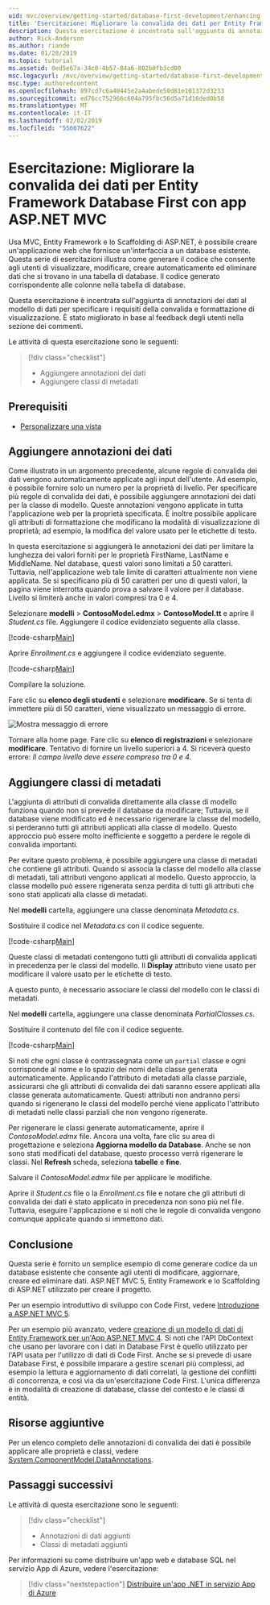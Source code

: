 ```yaml
---
uid: mvc/overview/getting-started/database-first-development/enhancing-data-validation
title: 'Esercitazione: Migliorare la convalida dei dati per Entity Framework Database First con app ASP.NET MVC'
description: Questa esercitazione è incentrata sull'aggiunta di annotazioni dei dati al modello di dati per specificare i requisiti della convalida e formattazione di visualizzazione.
author: Rick-Anderson
ms.author: riande
ms.date: 01/28/2019
ms.topic: tutorial
ms.assetid: 0ed5e67a-34c0-4b57-84a6-802b0fb3cd00
msc.legacyurl: /mvc/overview/getting-started/database-first-development/enhancing-data-validation
msc.type: authoredcontent
ms.openlocfilehash: 897cd7c6a40445e2a4abede50d81e101372d3233
ms.sourcegitcommit: ed76cc752966c604a795fbc56d5a71d16ded0b58
ms.translationtype: MT
ms.contentlocale: it-IT
ms.lasthandoff: 02/02/2019
ms.locfileid: "55667622"
---
```

# <a name="tutorial-enhance-data-validation-for-ef-database-first-with-aspnet-mvc-app"></a>Esercitazione: Migliorare la convalida dei dati per Entity Framework Database First con app ASP.NET MVC

Usa MVC, Entity Framework e lo Scaffolding di ASP.NET, è possibile creare un'applicazione web che fornisce un'interfaccia a un database esistente. Questa serie di esercitazioni illustra come generare il codice che consente agli utenti di visualizzare, modificare, creare automaticamente ed eliminare dati che si trovano in una tabella di database. Il codice generato corrispondente alle colonne nella tabella di database.

Questa esercitazione è incentrata sull'aggiunta di annotazioni dei dati al modello di dati per specificare i requisiti della convalida e formattazione di visualizzazione. È stato migliorato in base al feedback degli utenti nella sezione dei commenti.

Le attività di questa esercitazione sono le seguenti:

> [!div class="checklist"]
> * Aggiungere annotazioni dei dati
> * Aggiungere classi di metadati

## <a name="prerequisites"></a>Prerequisiti

* [Personalizzare una vista](customizing-a-view.md)

## <a name="add-data-annotations"></a>Aggiungere annotazioni dei dati

Come illustrato in un argomento precedente, alcune regole di convalida dei dati vengono automaticamente applicate agli input dell'utente. Ad esempio, è possibile fornire solo un numero per la proprietà di livello. Per specificare più regole di convalida dei dati, è possibile aggiungere annotazioni dei dati per la classe di modello. Queste annotazioni vengono applicate in tutta l'applicazione web per la proprietà specificata. È inoltre possibile applicare gli attributi di formattazione che modificano la modalità di visualizzazione di proprietà; ad esempio, la modifica del valore usato per le etichette di testo.

In questa esercitazione si aggiungerà le annotazioni dei dati per limitare la lunghezza dei valori forniti per le proprietà FirstName, LastName e MiddleName. Nel database, questi valori sono limitati a 50 caratteri. Tuttavia, nell'applicazione web tale limite di caratteri attualmente non viene applicata. Se si specificano più di 50 caratteri per uno di questi valori, la pagina viene interrotta quando prova a salvare il valore per il database. Livello si limiterà anche in valori compresi tra 0 e 4.

Selezionare **modelli** > **ContosoModel.edmx** > **ContosoModel.tt** e aprire il *Student.cs* file. Aggiungere il codice evidenziato seguente alla classe.

[!code-csharp[Main](enhancing-data-validation/samples/sample1.cs?highlight=5,15,17,20)]

Aprire *Enrollment.cs* e aggiungere il codice evidenziato seguente.

[!code-csharp[Main](enhancing-data-validation/samples/sample2.cs?highlight=5,10)]

Compilare la soluzione.

Fare clic su **elenco degli studenti** e selezionare **modificare**. Se si tenta di immettere più di 50 caratteri, viene visualizzato un messaggio di errore.

![Mostra messaggio di errore](enhancing-data-validation/_static/image1.png)

Tornare alla home page. Fare clic su **elenco di registrazioni** e selezionare **modificare**. Tentativo di fornire un livello superiori a 4. Si riceverà questo errore: *Il campo livello deve essere compreso tra 0 e 4.*

## <a name="add-metadata-classes"></a>Aggiungere classi di metadati

L'aggiunta di attributi di convalida direttamente alla classe di modello funziona quando non si prevede il database da modificare; Tuttavia, se il database viene modificato ed è necessario rigenerare la classe del modello, si perderanno tutti gli attributi applicati alla classe di modello. Questo approccio può essere molto inefficiente e soggetto a perdere le regole di convalida importanti.

Per evitare questo problema, è possibile aggiungere una classe di metadati che contiene gli attributi. Quando si associa la classe del modello alla classe di metadati, tali attributi vengono applicati al modello. Questo approccio, la classe modello può essere rigenerata senza perdita di tutti gli attributi che sono stati applicati alla classe di metadati.

Nel **modelli** cartella, aggiungere una classe denominata *Metadata.cs*.

Sostituire il codice nel *Metadata.cs* con il codice seguente.

[!code-csharp[Main](enhancing-data-validation/samples/sample3.cs)]

Queste classi di metadati contengono tutti gli attributi di convalida applicati in precedenza per le classi del modello. Il **Display** attributo viene usato per modificare il valore usato per le etichette di testo.

A questo punto, è necessario associare le classi del modello con le classi di metadati.

Nel **modelli** cartella, aggiungere una classe denominata *PartialClasses.cs*.

Sostituire il contenuto del file con il codice seguente.

[!code-csharp[Main](enhancing-data-validation/samples/sample4.cs)]

Si noti che ogni classe è contrassegnata come un `partial` classe e ogni corrisponde al nome e lo spazio dei nomi della classe generata automaticamente. Applicando l'attributo di metadati alla classe parziale, assicurarsi che gli attributi di convalida dei dati saranno essere applicati alla classe generata automaticamente. Questi attributi non andranno persi quando si rigenerano le classi del modello perché viene applicato l'attributo di metadati nelle classi parziali che non vengono rigenerate.

Per rigenerare le classi generate automaticamente, aprire il *ContosoModel.edmx* file. Ancora una volta, fare clic su area di progettazione e seleziona **Aggiorna modello da Database**. Anche se non sono stati modificati del database, questo processo verrà rigenerare le classi. Nel **Refresh** scheda, seleziona **tabelle** e **fine**.

Salvare il *ContosoModel.edmx* file per applicare le modifiche.

Aprire il *Student.cs* file o la *Enrollment.cs* file e notare che gli attributi di convalida dei dati è stato applicato in precedenza non sono più nel file. Tuttavia, eseguire l'applicazione e si noti che le regole di convalida vengono comunque applicate quando si immettono dati.

## <a name="conclusion"></a>Conclusione

Questa serie è fornito un semplice esempio di come generare codice da un database esistente che consente agli utenti di modificare, aggiornare, creare ed eliminare dati. ASP.NET MVC 5, Entity Framework e lo Scaffolding di ASP.NET utilizzato per creare il progetto. 

Per un esempio introduttivo di sviluppo con Code First, vedere [Introduzione a ASP.NET MVC 5](../introduction/getting-started.md). 

Per un esempio più avanzato, vedere [creazione di un modello di dati di Entity Framework per un'App ASP.NET MVC 4](../getting-started-with-ef-using-mvc/creating-an-entity-framework-data-model-for-an-asp-net-mvc-application.md). Si noti che l'API DbContext che usano per lavorare con i dati in Database First è quello utilizzato per l'API usata per l'utilizzo di dati di Code First. Anche se si prevede di usare Database First, è possibile imparare a gestire scenari più complessi, ad esempio la lettura e aggiornamento di dati correlati, la gestione dei conflitti di concorrenza, e così via da un'esercitazione Code First. L'unica differenza è in modalità di creazione di database, classe del contesto e le classi di entità.

## <a name="additional-resources"></a>Risorse aggiuntive

Per un elenco completo delle annotazioni di convalida dei dati è possibile applicare alle proprietà e classi, vedere [System.ComponentModel.DataAnnotations](https://msdn.microsoft.com/library/system.componentmodel.dataannotations.aspx).

## <a name="next-steps"></a>Passaggi successivi

Le attività di questa esercitazione sono le seguenti:

> [!div class="checklist"]
> * Annotazioni di dati aggiunti
> * Classi di metadati aggiunti

Per informazioni su come distribuire un'app web e database SQL nel servizio App di Azure, vedere l'esercitazione:
> [!div class="nextstepaction"]
> [Distribuire un'app .NET in servizio App di Azure](/azure/app-service/app-service-web-tutorial-dotnet-sqldatabase/)
